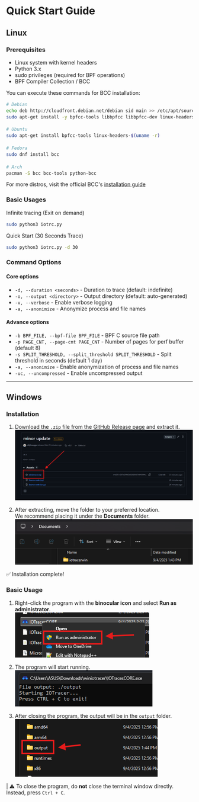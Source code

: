 # Quick Start Guide

## Linux
### Prerequisites
- Linux system with kernel headers
- Python 3.x
- sudo privileges (required for BPF operations)
- BPF Compiler Collection / BCC

You can execute these commands for BCC installation:
```bash
# Debian
echo deb http://cloudfront.debian.net/debian sid main >> /etc/apt/sources.list
sudo apt-get install -y bpfcc-tools libbpfcc libbpfcc-dev linux-headers-$(uname -r)

# Ubuntu
sudo apt-get install bpfcc-tools linux-headers-$(uname -r)

# Fedora
sudo dnf install bcc

# Arch
pacman -S bcc bcc-tools python-bcc
```

For more distros, visit the official BCC's [installation guide](https://github.com/iovisor/bcc/blob/master/INSTALL.md)

### Basic Usages

Infinite tracing (Exit on demand)
```bash
sudo python3 iotrc.py 
```

Quick Start (30 Seconds Trace)
```bash
sudo python3 iotrc.py -d 30
```

### Command Options
#### Core options
- `-d, --duration <seconds>` - Duration to trace (default: indefinite)
- `-o, --output <directory>` - Output directory (default: auto-generated)
- `-v, --verbose` - Enable verbose logging
- `-a, --anonimize` - Anonymize process and file names 

#### Advance options
- `-b BPF_FILE, --bpf-file BPF_FILE` - BPF C source file path
-  `-p PAGE_CNT, --page-cnt PAGE_CNT` - Number of pages for perf buffer (default 8)
-  `-s SPLIT_THRESHOLD, --split_threshold SPLIT_THRESHOLD` - Split threshold in seconds (default 1 day)
-  `-a, --anonimize` - Enable anonymization of process and file names
- `-uc, --uncompressed` - Enable uncompressed output

---

## Windows

### Installation
1. Download the `.zip` file from the [GitHub Release page](#) and extract it.  
   ![image](./img/ghrelease.png)

2. After extracting, move the folder to your preferred location.  
   We recommend placing it under the **Documents** folder.  
   ![image](./img/filedoc.png)

✅ Installation complete!

### Basic Usage
1. Right–click the program with the **binocular icon** and select **Run as administrator**.  
   ![image](./img/runadmin.png)

2. The program will start running.  
   ![image](./img/programrun.png)

3. After closing the program, the output will be in the `output` folder.
   ![image](./img/outputfolder.png)

| ⚠️ To close the program, do **not** close the terminal window directly. Instead, press `Ctrl + C`.
